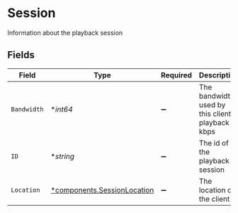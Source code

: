 # Session

Information about the playback session


## Fields

| Field                                                                     | Type                                                                      | Required                                                                  | Description                                                               |
| ------------------------------------------------------------------------- | ------------------------------------------------------------------------- | ------------------------------------------------------------------------- | ------------------------------------------------------------------------- |
| `Bandwidth`                                                               | **int64*                                                                  | :heavy_minus_sign:                                                        | The bandwidth used by this client's playback in kbps                      |
| `ID`                                                                      | **string*                                                                 | :heavy_minus_sign:                                                        | The id of the playback session                                            |
| `Location`                                                                | [*components.SessionLocation](../../models/components/sessionlocation.md) | :heavy_minus_sign:                                                        | The location of the client                                                |